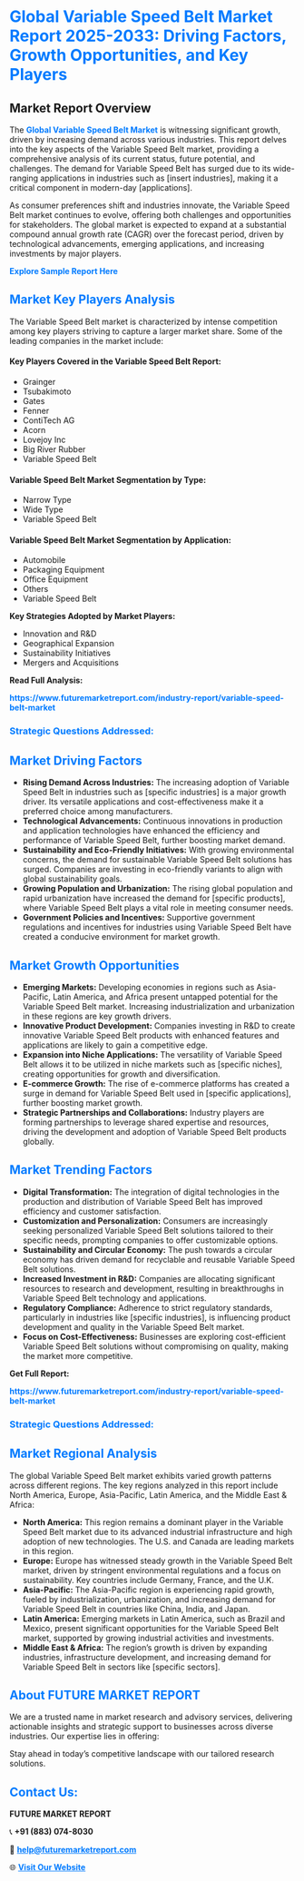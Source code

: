 <h1 style="color: #007BFF;">Global Variable Speed Belt Market Report 2025-2033: Driving Factors, Growth Opportunities, and Key Players</h1>

<section id="overview">
<h2>Market Report Overview</h2>
<p>The <a href="https://www.futuremarketreport.com/industry-report/variable-speed-belt-market" style="color: #007BFF; text-decoration: none;"><strong>Global Variable Speed Belt Market</strong></a> is witnessing significant growth, driven by increasing demand across various industries. This report delves into the key aspects of the Variable Speed Belt market, providing a comprehensive analysis of its current status, future potential, and challenges. The demand for Variable Speed Belt has surged due to its wide-ranging applications in industries such as [insert industries], making it a critical component in modern-day [applications].</p>
<p>As consumer preferences shift and industries innovate, the Variable Speed Belt market continues to evolve, offering both challenges and opportunities for stakeholders. The global market is expected to expand at a substantial compound annual growth rate (CAGR) over the forecast period, driven by technological advancements, emerging applications, and increasing investments by major players.</p>
</section>

<section id="overview">
<p><a href="https://www.futuremarketreport.com/request-sample/reportId=99162" style="color: #007BFF; text-decoration: none;"><strong>Explore Sample Report Here</strong></a></p>
</section>

<section id="key-players">
<h2 style="color: #007BFF;">Market Key Players Analysis</h2>
<p>The Variable Speed Belt market is characterized by intense competition among key players striving to capture a larger market share. Some of the leading companies in the market include:</p>
<h4>Key Players Covered in the Variable Speed Belt Report:</h4>
<ul><li>Grainger</li><li>Tsubakimoto</li><li>Gates</li><li>Fenner</li><li>ContiTech AG</li><li>Acorn</li><li>Lovejoy Inc</li><li>Big River Rubber</li><li>Variable Speed Belt</li></ul>
<h4>Variable Speed Belt Market Segmentation by Type:</h4>
<ul><li>Narrow Type</li><li>Wide Type</li><li>Variable Speed Belt</li></ul>

<h4>Variable Speed Belt Market Segmentation by Application:</h4>
<ul><li>Automobile</li><li>Packaging Equipment</li><li>Office Equipment</li><li>Others</li><li>Variable Speed Belt</li></ul>
<p><strong>Key Strategies Adopted by Market Players:</strong></p>
<ul>
<li>Innovation and R&D</li>
<li>Geographical Expansion</li>
<li>Sustainability Initiatives</li>
<li>Mergers and Acquisitions</li>
</ul>
</section>

<section>
<p><strong>Read Full Analysis: </strong></p><a href="https://www.futuremarketreport.com/industry-report/variable-speed-belt-market" style="color: #007BFF; text-decoration: none;"><strong>https://www.futuremarketreport.com/industry-report/variable-speed-belt-market</strong></a>
<h3 style="color: #007BFF;">Strategic Questions Addressed:</h3>
</section>

<section id="driving-factors">
<h2 style="color: #007BFF;">Market Driving Factors</h2>
<ul>
<li><strong>Rising Demand Across Industries:</strong> The increasing adoption of Variable Speed Belt in industries such as [specific industries] is a major growth driver. Its versatile applications and cost-effectiveness make it a preferred choice among manufacturers.</li>
<li><strong>Technological Advancements:</strong> Continuous innovations in production and application technologies have enhanced the efficiency and performance of Variable Speed Belt, further boosting market demand.</li>
<li><strong>Sustainability and Eco-Friendly Initiatives:</strong> With growing environmental concerns, the demand for sustainable Variable Speed Belt solutions has surged. Companies are investing in eco-friendly variants to align with global sustainability goals.</li>
<li><strong>Growing Population and Urbanization:</strong> The rising global population and rapid urbanization have increased the demand for [specific products], where Variable Speed Belt plays a vital role in meeting consumer needs.</li>
<li><strong>Government Policies and Incentives:</strong> Supportive government regulations and incentives for industries using Variable Speed Belt have created a conducive environment for market growth.</li>
</ul>
</section>

<section id="growth-opportunities">
<h2 style="color: #007BFF;">Market Growth Opportunities</h2>
<ul>
<li><strong>Emerging Markets:</strong> Developing economies in regions such as Asia-Pacific, Latin America, and Africa present untapped potential for the Variable Speed Belt market. Increasing industrialization and urbanization in these regions are key growth drivers.</li>
<li><strong>Innovative Product Development:</strong> Companies investing in R&D to create innovative Variable Speed Belt products with enhanced features and applications are likely to gain a competitive edge.</li>
<li><strong>Expansion into Niche Applications:</strong> The versatility of Variable Speed Belt allows it to be utilized in niche markets such as [specific niches], creating opportunities for growth and diversification.</li>
<li><strong>E-commerce Growth:</strong> The rise of e-commerce platforms has created a surge in demand for Variable Speed Belt used in [specific applications], further boosting market growth.</li>
<li><strong>Strategic Partnerships and Collaborations:</strong> Industry players are forming partnerships to leverage shared expertise and resources, driving the development and adoption of Variable Speed Belt products globally.</li>
</ul>
</section>

<section id="trending-factors">
<h2 style="color: #007BFF;">Market Trending Factors</h2>
<ul>
<li><strong>Digital Transformation:</strong> The integration of digital technologies in the production and distribution of Variable Speed Belt has improved efficiency and customer satisfaction.</li>
<li><strong>Customization and Personalization:</strong> Consumers are increasingly seeking personalized Variable Speed Belt solutions tailored to their specific needs, prompting companies to offer customizable options.</li>
<li><strong>Sustainability and Circular Economy:</strong> The push towards a circular economy has driven demand for recyclable and reusable Variable Speed Belt solutions.</li>
<li><strong>Increased Investment in R&D:</strong> Companies are allocating significant resources to research and development, resulting in breakthroughs in Variable Speed Belt technology and applications.</li>
<li><strong>Regulatory Compliance:</strong> Adherence to strict regulatory standards, particularly in industries like [specific industries], is influencing product development and quality in the Variable Speed Belt market.</li>
<li><strong>Focus on Cost-Effectiveness:</strong> Businesses are exploring cost-efficient Variable Speed Belt solutions without compromising on quality, making the market more competitive.</li>
</ul>
</section>

<section>
<p><strong>Get Full Report: </strong></p><a href="https://www.futuremarketreport.com/industry-report/variable-speed-belt-market" style="color: #007BFF; text-decoration: none;"><strong>https://www.futuremarketreport.com/industry-report/variable-speed-belt-market</strong></a>
<h3 style="color: #007BFF;">Strategic Questions Addressed:</h3>
</section>


<section id="regional-analysis">
<h2 style="color: #007BFF;">Market Regional Analysis</h2>
<p>The global Variable Speed Belt market exhibits varied growth patterns across different regions. The key regions analyzed in this report include North America, Europe, Asia-Pacific, Latin America, and the Middle East & Africa:</p>
<ul>
<li><strong>North America:</strong> This region remains a dominant player in the Variable Speed Belt market due to its advanced industrial infrastructure and high adoption of new technologies. The U.S. and Canada are leading markets in this region.</li>
<li><strong>Europe:</strong> Europe has witnessed steady growth in the Variable Speed Belt market, driven by stringent environmental regulations and a focus on sustainability. Key countries include Germany, France, and the U.K.</li>
<li><strong>Asia-Pacific:</strong> The Asia-Pacific region is experiencing rapid growth, fueled by industrialization, urbanization, and increasing demand for Variable Speed Belt in countries like China, India, and Japan.</li>
<li><strong>Latin America:</strong> Emerging markets in Latin America, such as Brazil and Mexico, present significant opportunities for the Variable Speed Belt market, supported by growing industrial activities and investments.</li>
<li><strong>Middle East & Africa:</strong> The region’s growth is driven by expanding industries, infrastructure development, and increasing demand for Variable Speed Belt in sectors like [specific sectors].</li>
</ul>
</section>

<footer>
<h2 style="color: #007BFF;">About FUTURE MARKET REPORT</h2>
<p>We are a trusted name in market research and advisory services, delivering actionable insights and strategic support to businesses across diverse industries. Our expertise lies in offering:</p>

<p>Stay ahead in today’s competitive landscape with our tailored research solutions.</p>

<h2 style="color: #007BFF;">Contact Us:</h2>
<p><strong>FUTURE MARKET REPORT</strong></p>
<p>📞 <strong>+91 (883) 074-8030</strong></p>
<p>📧 <strong><a href="mailto:help@futuremarketreport.com" style="color: #007BFF;">help@futuremarketreport.com</a></strong></p>
<p>🌐 <strong><a href="https://www.futuremarketreport.com/" style="color: #007BFF;">Visit Our Website</a></strong></p>
</footer>